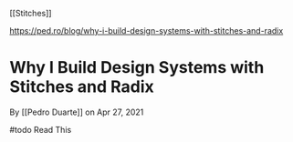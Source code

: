 [[Stitches]]

https://ped.ro/blog/why-i-build-design-systems-with-stitches-and-radix

# Why I Build Design Systems with Stitches and Radix

By [[Pedro Duarte]] on Apr 27, 2021

#todo Read This

